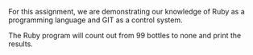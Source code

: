 For this assignment, we are demonstrating our knowledge of Ruby as a programming language and GIT as a control system.

The Ruby program will count out from 99 bottles to none and print the results.
